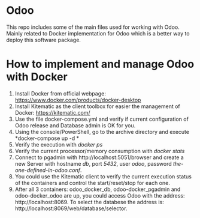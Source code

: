 # Odoo
This repo includes some of the main files used for working with Odoo. Mainly related to Docker implementation for Odoo which is a better way to deploy this software package.

# How to implement and manage Odoo with Docker
1. Install Docker from official webpage: https://www.docker.com/products/docker-desktop
2. Install Kitematic as the client toolbox for easier the management of Docker: https://kitematic.com/
3. Use the file docker-compose.yml and verify if current configuration of Odoo release and Database admin is OK for you.
4. Using the console/PowerShell, go to the archive directory and execute *docker-compose up -d *
5. Verify the execution with *docker ps*
6. Verify the current processor/memory consumption with *docker stats*
7. Connect to pgadmin with http://localhost:5051/browser and create a new Server with hostname *db*, port *5432*, user *odoo*, password *the-one-defined-in-odoo.conf*.
8. You could use the Kitematic client to verify the current execution status of the containers and control the start/reset/stop for each one.
9. After all 3 containers: odoo_docker_db, odoo-docker_pgadmin and odoo-docker_odoo are up, you could access Odoo with the address: http://localhost:8069. To select the databese the address is: http://localhost:8069/web/database/selector.
